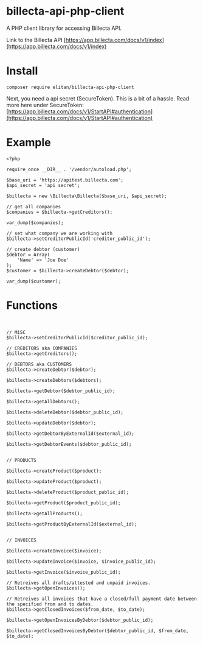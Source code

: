# billecta-api-php-client
A PHP client library for accessing Billecta API.

Link to the Billecta API
[https://app.billecta.com/docs/v1/index](https://app.billecta.com/docs/v1/index)

# Install

`composer require elitan/billecta-api-php-client`

Next, you need a api secret (SecureToken). This is a bit of a hassle. Read more here under SecureToken:
[https://app.billecta.com/docs/v1/StartAPI#authentication](https://app.billecta.com/docs/v1/StartAPI#authentication)

# Example

```
<?php

require_once __DIR__ . '/vendor/autoload.php';

$base_uri = 'https://apitest.billecta.com';
$api_secret = 'api secret';

$billecta = new \Billecta\Billecta($base_uri, $api_secret);

// get all companies
$companies = $billecta->getCreditors();

var_dump($companies);

// set what company we are working with
$billecta->setCreditorPublicId('creditor_public_id');

// create debtor (customer)
$debtor = Array(
	'Name' => 'Joe Doe'
);
$customer = $billecta->createDebtor($debtor);

var_dump($customer);
```

# Functions

```


// MiSC
$billecta->setCreditorPublicId($creditor_public_id);

// CREDITORS aka COMPANIES
$billecta->getCreditors();

// DEBTORS aka CUSTOMERS
$billecta->createDebtor($debtor);

$billecta->createDebtors($debtors);

$billecta->getDebtor($debtor_public_id);

$billecta->getAllDebtors();

$billecta->deleteDebtor($debtor_public_id);

$billecta->updateDebtor($debtor);

$billecta->getDebtorByExternalId($external_id);

$billecta->getDebtorEvents($debtor_public_id);


// PRODUCTS

$billecta->createProduct($product);

$billecta->updateProduct($product);

$billecta->deleteProduct($product_public_id);

$billecta->getProduct($product_public_id);

$billecta->getAllProducts();

$billecta->getProductByExternalId($external_id);


// INVOICES

$billecta->createInvoice($invoice);

$billecta->updateInvoice($invoice, $invoice_public_id);

$billecta->getInvoice($invoice_public_id);

// Retreives all drafts/attested and unpaid invoices.
$billecta->getOpenInvoices();

// Retreives all invoices that have a closed/full payment date between the specified from and to dates.
$billecta->getClosedInvoices($from_date, $to_date);

$billecta->getOpenInvoicesByDebtor($debtor_public_id);

$billecta->getClosedInvoicesByDebtor($debtor_public_id, $from_date, $to_date);

```
